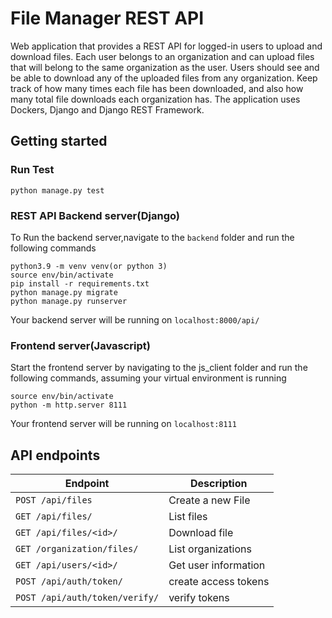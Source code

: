 # File Manager REST API

Web application that provides a REST API for logged-in users to upload and download files. Each user belongs to an organization and can upload files that will belong to the same organization as the user. Users should see and be able to download any of the uploaded files from any organization. Keep track of how many times each file has been downloaded, and also how many total file downloads each organization has. The application uses Dockers, Django and Django REST Framework.

## Getting started

### Run Test

```
python manage.py test
```

### REST API Backend server(Django)

To Run the backend server,navigate to the `backend` folder and run the following commands

```
python3.9 -m venv venv(or python 3)
source env/bin/activate
pip install -r requirements.txt
python manage.py migrate
python manage.py runserver

```

Your backend server will be running on `localhost:8000/api/`

### Frontend server(Javascript)

Start the frontend server by navigating to the js_client folder and run the following commands, assuming your virtual environment is running

```
source env/bin/activate
python -m http.server 8111

```

Your frontend server will be running on `localhost:8111`

## API endpoints

| Endpoint                       | Description          |
| ------------------------------ | -------------------- |
| `POST /api/files`              | Create a new File    |
| `GET /api/files/`              | List files           |
| `GET /api/files/<id>/`         | Download file        |
| `GET /organization/files/`     | List organizations   |
| `GET /api/users/<id>/`         | Get user information |
| `POST /api/auth/token/`        | create access tokens |
| `POST /api/auth/token/verify/` | verify tokens        |
